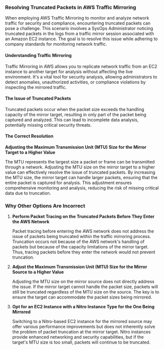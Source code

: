### Resolving Truncated Packets in AWS Traffic Mirroring

When employing AWS Traffic Mirroring to monitor and analyze network traffic for security and compliance, encountering truncated packets can pose a challenge. This scenario involves a SysOps Administrator noticing truncated packets in the logs from a traffic mirror session associated with an Amazon EC2 instance. The goal is to resolve this issue while adhering to company standards for monitoring network traffic.

#### Understanding Traffic Mirroring

Traffic Mirroring in AWS allows you to replicate network traffic from an EC2 instance to another target for analysis without affecting the live environment. It's a vital tool for security analysis, allowing administrators to detect anomalies, unauthorized activities, or compliance violations by inspecting the mirrored traffic.

#### The Issue of Truncated Packets

Truncated packets occur when the packet size exceeds the handling capacity of the mirror target, resulting in only part of the packet being captured and analyzed. This can lead to incomplete data analysis, potentially missing critical security threats.

#### The Correct Resolution

**Adjusting the Maximum Transmission Unit (MTU) Size for the Mirror Target to a Higher Value**

The MTU represents the largest size a packet or frame can be transmitted through a network. Adjusting the MTU size on the mirror target to a higher value can effectively resolve the issue of truncated packets. By increasing the MTU size, the mirror target can handle larger packets, ensuring that the entire packet is captured for analysis. This adjustment ensures comprehensive monitoring and analysis, reducing the risk of missing critical data due to truncation.

### Why Other Options Are Incorrect

1. **Perform Packet Tracing on the Truncated Packets Before They Enter the AWS Network**
    
    Packet tracing before entering the AWS network does not address the issue of packets being truncated within the traffic mirroring process. Truncation occurs not because of the AWS network's handling of packets but because of the capacity limitations of the mirror target. Thus, tracing packets before they enter the network would not prevent truncation.
    
2. **Adjust the Maximum Transmission Unit (MTU) Size for the Mirror Source to a Higher Value**
    
    Adjusting the MTU size on the mirror source does not directly address the issue. If the mirror target cannot handle the packet size, packets will still be truncated regardless of the MTU size on the source. The key is to ensure the target can accommodate the packet sizes being mirrored.
    
3. **Opt for an EC2 Instance with a Nitro Instance Type for the One Being Mirrored**
    
    Switching to a Nitro-based EC2 instance for the mirrored source may offer various performance improvements but does not inherently solve the problem of packet truncation at the mirror target. Nitro instances provide enhanced networking and security capabilities, but if the target's MTU size is too small, packets will continue to be truncated.